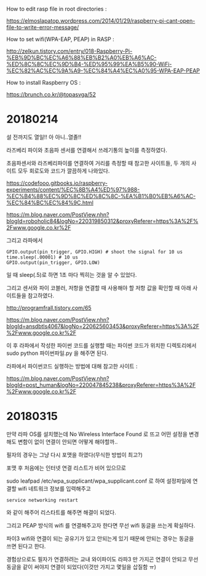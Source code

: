 How to edit rasp file in root directories :<br>

https://elmoslapatop.wordpress.com/2014/01/29/raspberry-pi-cant-open-file-to-write-error-message/<br>

How to set wifi(WPA-EAP, PEAP) in RASP :<br>

http://zelkun.tistory.com/entry/018-Raspberry-Pi-%EB%9D%BC%EC%A6%88%EB%B2%A0%EB%A6%AC-%ED%8C%8C%EC%9D%B4-%ED%95%99%EA%B5%90-WiFi-%EC%82%AC%EC%9A%A9-%EC%84%A4%EC%A0%95-WPA-EAP-PEAP<br>

How to install Raspberry OS :<br>

https://brunch.co.kr/@topasvga/52<br>

# 20180214

설 전까지도 열일!! 아 아니..열졸!!<br>

라즈베리 파이와 초음파 센서를 연결해서 쓰레기통의 높이를 측정하였다.<br>

초음파센서와 라즈베리파이를 연결하여 거리를 측정할 때 참고한 사이트들, 두 개의 사이트 모두 회로도와 코드가 깔끔하게 나와있다.<br>

https://codefooo.gitbooks.io/raspberry-experiments/content/%EC%8B%A4%ED%97%988-%EC%B4%88%EC%9D%8C%ED%8C%8C-%EA%B1%B0%EB%A6%AC-%EC%84%BC%EC%84%9C.html

https://m.blog.naver.com/PostView.nhn?blogId=roboholic84&logNo=220319850312&proxyReferer=https%3A%2F%2Fwww.google.co.kr%2F

그리고 라파에서<br>

```
GPIO.output(pin_trigger, GPIO.HIGH) # shoot the signal for 10 us
time.sleep(.00001) # 10 us
GPIO.output(pin_trigger, GPIO.LOW)
```

일 때 sleep(.5)로 하면 1초 마다 찍히는 것을 알 수 있었다.<br>

그리고 센서와 파이 코블러, 저항을 연결할 때 사용해야 할 저항 값을 확인할 때 아래 사이트들을 참고하였다.<br>

http://programfrall.tistory.com/65

https://m.blog.naver.com/PostView.nhn?blogId=ansdbtls4067&logNo=220625603453&proxyReferer=https%3A%2F%2Fwww.google.co.kr%2F

이 후 라파에서 작성한 파이썬 코드를 실행할 때는 파이썬 코드가 위치한 디렉토리에서 sudo python 파이썬파일.py 을 해주면 된다.<br>

라파에서 파이썬코드 실행하는 방법에 대해 참고한 사이트 :<br>

https://m.blog.naver.com/PostView.nhn?blogId=post_human&logNo=220047845238&proxyReferer=https%3A%2F%2Fwww.google.co.kr%2F

# 20180315
만약 라파 OS를 설치했는데 No Wireless Interface Found 로 뜨고 어떤 설정을 변경해도 변함이 없이 연결이 안되면 어떻게 해야할까..<br>

필자의 경우는 그냥 다시 포맷을 하였다(무식한 방법이 최고?)<br>

포맷 후 처음에는 인터넷 연결 리스트가 비어 있으므로<br>

sudo leafpad /etc/wpa_supplicant/wpa_supplicant.conf 로 하여 설정파일에 연결할 wifi 네트워크 정보를 입력해주고<br>

```
service networking restart
```

와 같이 해주어 리스타트를 해주면 해결이 되었다.<br>

그리고 PEAP 방식의 wifi 를 연결해주고자 한다면 무선 wifi 동글을 쓰는게 확실하다.<br>

파이3 wifi와 연결이 되는 공유기가 있고 안되는게 있기 때문에 안되는 경우는 동글을 쓰면 된다고 한다.<br>

경험상으로도 필자가 연결하려는 교내 와이파이도 라파3 만 가지곤 연결이 안되고 무선 동글을 같이 써야지 연결이 되었다(이것만 가지고 몇일을 삽질함 ㅠ)<br>
